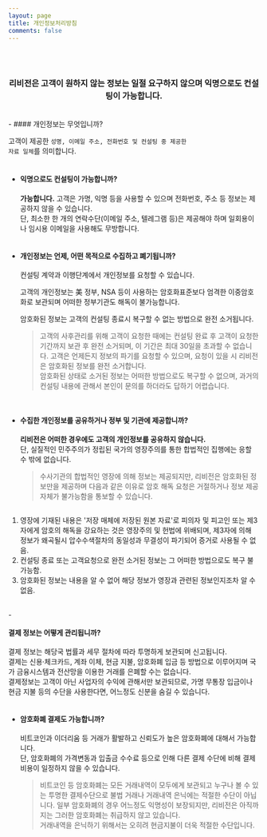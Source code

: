 ```yaml
---
layout: page
title: 개인정보처리방침
comments: false
---
```

<br><br>
<center><h3 style="line-height:1.5;"> 리비전은 고객이 원하지 않는 정보는 일절 요구하지 않으며 익명으로도 컨설팅이 가능합니다.</h3></center>

<br>
- #### 개인정보는 무엇입니까?

   고객이 제공한 <code>성명, 이메일 주소, 전화번호 및 컨설팅 중 제공한 자료 일체</code>를 의미합니다.
<br><br>

- #### 익명으로도 컨설팅이 가능합니까? 

   **가능합니다.**  고객은 가명, 익명 등을 사용할 수 있으며 전화번호, 주소 등 정보는 제공하지 않을 수 있습니다.<br>단, 최소한 한 개의 연락수단(이메일 주소, 텔레그램 등)은 제공해야 하며 일회용이나 임시용 이메일을 사용해도 무방합니다.
<br><br>
- <h4 style="line-height:1.2;"> 개인정보는 언제, 어떤 목적으로 수집하고 폐기됩니까? </h4>

   컨설팅 계약과 이행단계에서 개인정보를 요청할 수 있습니다.

   고객의 개인정보는 美 정부, NSA 등이 사용하는 암호화표준보다 엄격한 이중암호화로 보관되며 어떠한 정부기관도 해독이 불가능합니다.

   암호화된 정보는 고객의 컨설팅 종료시 복구할 수 없는 방법으로 완전 소거됩니다.

   > 고객의 사후관리를 위해 고객이 요청한 때에는 컨설팅 완료 후 고객이 요청한 기간까지 보관 후 완전 소거되며, 이 기간은 최대 30일을 초과할 수 없습니다. 고객은 언제든지 정보의 파기를 요청할 수 있으며, 요청이 있을 시 리비전은 암호화된 정보를 완전 소거합니다.  
 암호화된 상태로 소거된 정보는 어떠한 방법으로도 복구할 수 없으며, 과거의 컨설팅 내용에 관해서 본인이 문의를 하더라도 답하기 어렵습니다. 

<br>

- <h4 style="line-height:1.2;"> 수집한 개인정보를 공유하거나 정부 및 기관에 제공합니까? </h4>

   **리비전은 어떠한 경우에도 고객의 개인정보를 공유하지 않습니다.**<br>
 단, 실질적인 민주주의가 정립된 국가의 영장주의를 통한 합법적인 집행에는 응할 수 밖에 없습니다.
     > 수사기관의 합법적인 영장에 의해 정보는 제공되지만, 리비전은 암호화된 정보만을 제공하며 다음과 같은 이유로 암호 해독 요청은 거절하거나 정보 제공 자체가 불가능함을 통보할 수 있습니다.
  <pre class="highlight">
1. 영장에 기재된 내용은 '저장 매체에 저장된 원본 자료'로 피의자 및 피고인 또는 제3자에게 암호의 해독을 강요하는 것은
           영장주의 및 헌법에 위배되며, 제3자에 의해 정보가 왜곡될시 압수수색절차의 동일성과 무결성이 파기되어 증거로 사용될 수 없음.
2. 컨설팅 종료 또는 고객요청으로 완전 소거된 정보는 그 어떠한 방법으로도 복구 불가능함.
3. 암호화된 정보는 내용을 알 수 없어 해당 정보가 영장과 관련된 정보인지조차 알 수 없음.
  </pre>

<br>
- <h4 style="line-height:1.2;"> 결제 정보는 어떻게 관리됩니까? </h4>

   결제 정보는 해당국 법률과 세무 절차에 따라 투명하게 보관되며 신고됩니다. <br>
   결제는 신용·체크카드, 계좌 이체, 현금 지불, 암호화폐 입금 등 방법으로 이루어지며 국가 금융시스템과 전산망을 이용한 거래를 은폐할 수는 없습니다.<br>
   결제정보는 고객이 아닌 사업자의 수익에 관해서만 보관되므로, 가명 무통장 입금이나 현금 지불 등의 수단을 사용한다면, 어느정도 신분을 숨길 수 있습니다. <br><br>

- <h4 style="line-height:1.2;"> 암호화폐 결제도 가능합니까? </h4>

   비트코인과 이더리움 등 거래가 활발하고 신뢰도가 높은 암호화폐에 대해서 가능합니다. <br>
   단, 암호화폐의 가격변동과 입출금 수수료 등으로 인해 다른 결제 수단에 비해 결제 비용이 일정하지 않을 수 있습니다.
   > 비트코인 등 암호화폐는 모든 거래내역이 모두에게 보관되고 누구나 볼 수 있는 투명한 결제수단으로 불법 거래나 거래내역 은닉에는 적절한 수단이 아닙니다. 일부 암호화폐의 경우 어느정도 익명성이 보장되지만, 리비전은 아직까지는 그러한 암호화폐는 취급하지 않고 있습니다. <br>
   거래내역을 은닉하기 위해서는 오히려 현금지불이 더욱 적절한 수단입니다.

